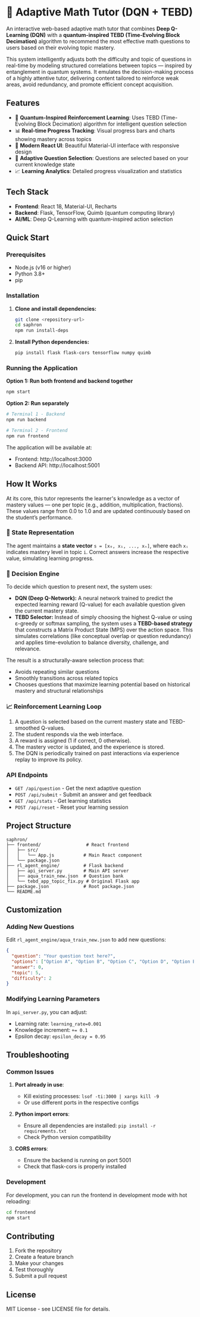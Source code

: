 # 🧠 Adaptive Math Tutor (DQN + TEBD) 

An interactive web-based adaptive math tutor that combines **Deep Q-Learning (DQN)** with a **quantum-inspired TEBD (Time-Evolving Block Decimation)** algorithm to recommend the most effective math questions to users based on their evolving topic mastery.

This system intelligently adjusts both the difficulty and topic of questions in real-time by modeling structured correlations between topics — inspired by entanglement in quantum systems. It emulates the decision-making process of a highly attentive tutor, delivering content tailored to reinforce weak areas, avoid redundancy, and promote efficient concept acquisition.

## Features

- 🧠 **Quantum-Inspired Reinforcement Learning**: Uses TEBD (Time-Evolving Block Decimation) algorithm for intelligent question selection
- 📊 **Real-time Progress Tracking**: Visual progress bars and charts showing mastery across topics
- 🎨 **Modern React UI**: Beautiful Material-UI interface with responsive design
- 🔄 **Adaptive Question Selection**: Questions are selected based on your current knowledge state
- 📈 **Learning Analytics**: Detailed progress visualization and statistics

## Tech Stack

- **Frontend**: React 18, Material-UI, Recharts
- **Backend**: Flask, TensorFlow, Quimb (quantum computing library)
- **AI/ML**: Deep Q-Learning with quantum-inspired action selection

## Quick Start

### Prerequisites

- Node.js (v16 or higher)
- Python 3.8+
- pip

### Installation

1. **Clone and install dependencies:**
   ```bash
   git clone <repository-url>
   cd saphron
   npm run install-deps
   ```

2. **Install Python dependencies:**
   ```bash
   pip install flask flask-cors tensorflow numpy quimb
   ```

### Running the Application

**Option 1: Run both frontend and backend together**
```bash
npm start
```

**Option 2: Run separately**
```bash
# Terminal 1 - Backend
npm run backend

# Terminal 2 - Frontend  
npm run frontend
```

The application will be available at:
- Frontend: http://localhost:3000
- Backend API: http://localhost:5001

## How It Works

At its core, this tutor represents the learner's knowledge as a vector of mastery values — one per topic (e.g., addition, multiplication, fractions). These values range from 0.0 to 1.0 and are updated continuously based on the student’s performance.

### 🎯 State Representation
The agent maintains a **state vector** `s = [x₀, x₁, ..., xₙ]`, where each `xᵢ` indicates mastery level in topic `i`. Correct answers increase the respective value, simulating learning progress.

### 🧠 Decision Engine
To decide which question to present next, the system uses:

- **DQN (Deep Q-Network):** A neural network trained to predict the expected learning reward (Q-value) for each available question given the current mastery state.
- **TEBD Selector:** Instead of simply choosing the highest Q-value or using ε-greedy or softmax sampling, the system uses a **TEBD-based strategy** that constructs a Matrix Product State (MPS) over the action space. This simulates correlations (like conceptual overlap or question redundancy) and applies time-evolution to balance diversity, challenge, and relevance.

The result is a structurally-aware selection process that:
- Avoids repeating similar questions
- Smoothly transitions across related topics
- Chooses questions that maximize learning potential based on historical mastery and structural relationships

### 📈 Reinforcement Learning Loop
1. A question is selected based on the current mastery state and TEBD-smoothed Q-values.
2. The student responds via the web interface.
3. A reward is assigned (1 if correct, 0 otherwise).
4. The mastery vector is updated, and the experience is stored.
5. The DQN is periodically trained on past interactions via experience replay to improve its policy.


### API Endpoints

- `GET /api/question` - Get the next adaptive question
- `POST /api/submit` - Submit an answer and get feedback
- `GET /api/stats` - Get learning statistics
- `POST /api/reset` - Reset your learning session

## Project Structure

```
saphron/
├── frontend/                 # React frontend
│   ├── src/
│   │   └── App.js           # Main React component
│   └── package.json
├── rl_agent_engine/         # Flask backend
│   ├── api_server.py        # Main API server
│   ├── aqua_train_new.json  # Question bank
│   └── tebd_app_topic_fix.py # Original Flask app
├── package.json             # Root package.json
└── README.md
```

## Customization

### Adding New Questions

Edit `rl_agent_engine/aqua_train_new.json` to add new questions:

```json
{
  "question": "Your question text here?",
  "options": ["Option A", "Option B", "Option C", "Option D", "Option E"],
  "answer": 0,
  "topic": 5,
  "difficulty": 2
}
```

### Modifying Learning Parameters

In `api_server.py`, you can adjust:
- Learning rate: `learning_rate=0.001`
- Knowledge increment: `+= 0.1`
- Epsilon decay: `epsilon_decay = 0.95`

## Troubleshooting

### Common Issues

1. **Port already in use**: 
   - Kill existing processes: `lsof -ti:3000 | xargs kill -9`
   - Or use different ports in the respective configs

2. **Python import errors**:
   - Ensure all dependencies are installed: `pip install -r requirements.txt`
   - Check Python version compatibility

3. **CORS errors**:
   - Ensure the backend is running on port 5001
   - Check that flask-cors is properly installed

### Development

For development, you can run the frontend in development mode with hot reloading:
```bash
cd frontend
npm start
```

## Contributing

1. Fork the repository
2. Create a feature branch
3. Make your changes
4. Test thoroughly
5. Submit a pull request

## License

MIT License - see LICENSE file for details. 
